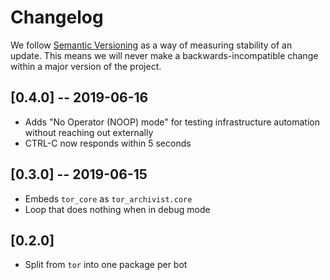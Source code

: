 # Changelog

We follow [Semantic Versioning](http://semver.org/) as a way of measuring stability of an update. This
means we will never make a backwards-incompatible change within a major version of the project.

## [0.4.0] -- 2019-06-16

- Adds "No Operator (NOOP) mode" for testing infrastructure automation without reaching out externally
- CTRL-C now responds within 5 seconds

## [0.3.0] -- 2019-06-15

- Embeds `tor_core` as `tor_archivist.core`
- Loop that does nothing when in debug mode

## [0.2.0]

- Split from `tor` into one package per bot
